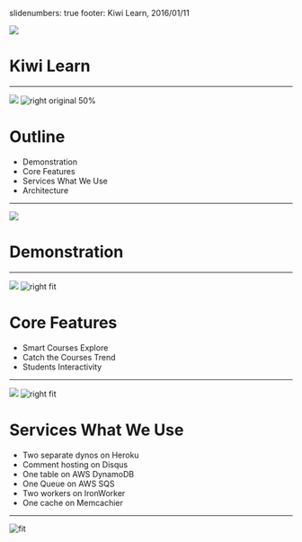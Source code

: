slidenumbers: true
footer: Kiwi Learn, 2016/01/11

![](./img/cover.jpeg)
# Kiwi Learn

---

![](./img/cover.jpeg)
![right original 50%](./img/kiwi.png)
# Outline

- Demonstration
- Core Features
- Services What We Use
- Architecture

---

![](./img/cover.jpeg)

# Demonstration


---
![](./img/cover.jpeg)
![right fit](./img/features.png)

# Core Features

- Smart Courses Explore
- Catch the Courses Trend
- Students Interactivity

---
![](./img/cover.jpeg)
![right fit](./img/services.png)

# Services What We Use

- Two separate dynos on Heroku
- Comment hosting on Disqus
- One table on AWS DynamoDB
- One Queue on AWS SQS
- Two workers on IronWorker
- One cache on Memcachier

---
![fit](./img/arch.png)
